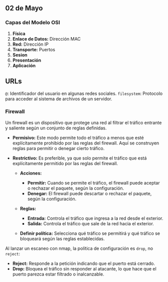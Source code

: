 ## 02 de Mayo

### Capas del Modelo OSI

1. **Física**
2. **Enlace de Datos:** Dirección MAC
3. **Red:** Dirección IP
4. **Transporte:** Puertos
5. **Sesion**
6. **Presentación**
7. **Aplicación**
## URLs

 `@`: Identificador del usuario en algunas redes sociales.
 `filesystem`: Protocolo para acceder al sistema de archivos de un servidor.


### Firewall

Un firewall es un dispositivo que protege una red al filtrar el tráfico entrante y saliente según un conjunto de reglas definidas.

- **Permisivo:** Este modo permite todo el tráfico a menos que esté explícitamente prohibido por las reglas del firewall. Aquí se construyen reglas para permitir o denegar cierto tráfico.

- **Restrictivo:** Es preferible, ya que solo permite el tráfico que está explícitamente permitido por las reglas del firewall.

  - **Acciones:**
    - **Permitir:** Cuando se permite el tráfico, el firewall puede aceptar o rechazar el paquete, según la configuración.
    - **Denegar:** El firewall puede descartar o rechazar el paquete, según la configuración.

  - **Reglas:**
    - **Entrada:** Controla el tráfico que ingresa a la red desde el exterior.
    - **Salida:** Controla el tráfico que sale de la red hacia el exterior.

  - **Definir política:** Selecciona qué tráfico se permitirá y qué tráfico se bloqueará según las reglas establecidas.

Al lanzar un escaneo con nmap, la política de configuración es `drop`, no `reject`:

- **Reject:** Responde a la petición indicando que el puerto está cerrado.
- **Drop:** Bloquea el tráfico sin responder al atacante, lo que hace que el puerto parezca estar filtrado o inalcanzable.


